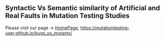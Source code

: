 ## Syntactic Vs Semantic similarity of Artificial and Real Faults in Mutation Testing Studies
Please visit our page -> [HomePage](https://mutationtesting-user.github.io/bugs_vs_mutants/), https://mutationtesting-user.github.io/bugs_vs_mutants/
